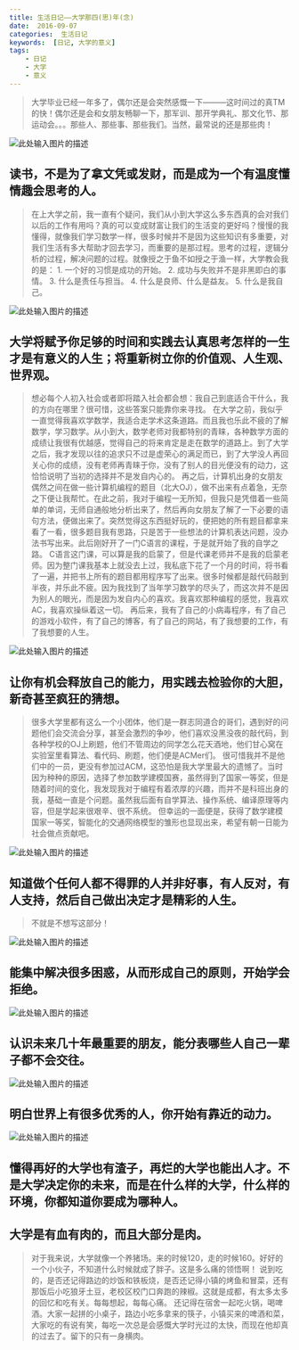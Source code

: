```yaml
---
title: 生活日记——大学那四(思)年(念)
date:  2016-09-07
categories:  生活日记
keywords:  [日记, 大学的意义]
tags: 
	- 日记
	- 大学
	- 意义
---
```


> 大学毕业已经一年多了，偶尔还是会突然感慨一下———这时间过的真TM的快！偶尔还是会和女朋友畅聊一下，那军训、那开学典礼、那文化节、那运动会。。。那些人、那些事、那些我们。当然，最常说的还是那些肉！

![此处输入图片的描述][1]
## 读书，不是为了拿文凭或发财，而是成为一个有温度懂情趣会思考的人。
> 在上大学之前，我一直有个疑问，我们从小到大学这么多东西真的会对我们以后的工作有用吗？真的可以变成财富让我们的生活变的更好吗？慢慢的我懂得，就像我们学习数学一样，很多时候并不是因为这些知识有多重要，对我们生活有多大帮助才回去学习，而重要的是那过程。思考的过程，逻辑分析的过程，解决问题的过程。就像授之于鱼不如授之于渔一样，大学教会我的是：
    1. 一个好的习惯是成功的开始。
    2. 成功与失败并不是非黑即白的事情。
    3. 什么是责任与担当。
    4. 什么是良师、什么是益友。
    5. 什么是我自己。

![此处输入图片的描述][2]
## 大学将赋予你足够的时间和实践去认真思考怎样的一生才是有意义的人生；将重新树立你的价值观、人生观、世界观。
> 想必每个人初入社会或者即将踏入社会都会想：我自己到底适合干什么，我的方向在哪里？很可惜，这些答案只能靠你来寻找。
> 在大学之前，我似乎一直觉得我喜欢学数学，我适合走学术这条道路。而且我也乐此不疲的了解数学，学习数学。从小到大，数学老师对我都特别的青睐，各种数学方面的成绩让我很有优越感，觉得自己的将来肯定是走在数学的道路上。到了大学之后，我才发现以往的追求只不过是虚荣心的满足而已，到了大学没人再回关心你的成绩，没有老师再青睐于你，没有了别人的目光便没有的动力，这恰恰说明了当初的选择并不是发自内心的。
> 再之后，计算机出身的女朋友偶然之间在做一些计算机编程的题目（北大OJ），做不出来有点着急，无奈之下便让我帮忙。在此之前，我对于编程一无所知，但我只是凭借着一些简单的单词，无师自通般地分析出来了，然后再向女朋友了解了一下必要的语句方法，便做出来了。突然觉得这东西挺好玩的，便把她的所有题目都拿来看了一看，很多题目我有思路，只是苦于一些想法的计算机表达问题，没办法书写出来。此后刚好开了一门C语言的课程，于是就开始了我的自学之路。
> C语言这门课，可以算是我的启蒙了，但是代课老师并不是我的启蒙老师。因为整门课我基本上就没去上过，我私底下花了一个月的时间，将书看了一遍，并把书上所有的题目都用程序写了出来。很多时候都是敲代码敲到半夜，并乐此不疲。因为我找到了当年学习数学的尽头了，而这次并不是因为别人的眼光，而是因为发自内心的喜欢。我喜欢那种编程的感觉，我喜欢AC，我喜欢操纵着这一切。
> 再后来，我有了自己的小病毒程序，有了自己的游戏小软件，有了自己的博客，有了自己的网站，有了我想要的工作，有了我想要的人生。

![此处输入图片的描述][3]
## 让你有机会释放自己的能力，用实践去检验你的大胆，新奇甚至疯狂的猜想。
> 很多大学里都有这么一个小团体，他们是一群志同道合的哥们，遇到好的问题他们会交流会分享，甚至会激烈的争吵，他们喜欢没黑没夜的敲代码，到各种学校的OJ上刷题，他们不管周边的同学怎么花天酒地，他们甘心窝在实验室里看算法、看代码、刷题，他们便是ACMer们。
> 很可惜我并不是他们中的一员，更没有参加过ACM，这恐怕是我大学里最大的遗憾了。当时因为种种的原因，选择了参加数学建模国赛，虽然得到了国家一等奖，但是随着时间的变化，我发现我对于编程有着浓厚的兴趣，而并不是科班出身的我，基础一直是个问题。虽然我后面有自学算法、操作系统、编译原理等内容，但是学起来很艰辛、很不系统。
> 但幸运的一面便是，获得了数学建模国家一等奖，智能化的交通网络模型的雏形也显现出来，希望有朝一日能为社会做点贡献吧。


![此处输入图片的描述][4]
## 知道做个任何人都不得罪的人并非好事，有人反对，有人支持，然后自己做出决定才是精彩的人生。
> 不就是不想写这部分！


![此处输入图片的描述][5]
## 能集中解决很多困惑，从而形成自己的原则，开始学会拒绝。

![此处输入图片的描述][6]
## 认识未来几十年最重要的朋友，能分表哪些人自己一辈子都不会交往。

![此处输入图片的描述][7]
## 明白世界上有很多优秀的人，你开始有靠近的动力。

![此处输入图片的描述][8]
## 懂得再好的大学也有渣子，再烂的大学也能出人才。不是大学决定你的未来，而是在什么样的大学，什么样的环境，你都知道你要成为哪种人。

## 大学是有血有肉的，而且大部分是肉。

> 对于我来说，大学就像一个养猪场。来的时候120，走的时候160。好好的一个小伙子，不知道什么时候就成了胖子。这是多么痛的领悟啊！
> 说到吃的，是否还记得路边的炒饭和铁板烧，是否还记得小镇的烤鱼和冒菜，还有那饭后小吃狼牙土豆，老校区校门口奔跑的辣椒。这就是成都，有太多太多的回忆和吃有关。每每想起，每每心痛。
> 还记得在宿舍一起吃火锅，喝啤酒。大家一起拼的小桌子，路边小吃多拿来的筷子，小镇买来的啤酒和菜，大家吃的有说有笑，每吃一次总是会感慨大学时光过的太快，而现在他却真的过去了。留下的只有一身横肉。


  [1]: http://muxiaocao01.oss-cn-shenzhen.aliyuncs.com/blog/%E5%A4%A7%E5%AD%A61.jpg
  [2]: http://muxiaocao01.oss-cn-shenzhen.aliyuncs.com/blog/%E5%A4%A7%E5%AD%A62.jpg
  [3]: http://muxiaocao01.oss-cn-shenzhen.aliyuncs.com/blog/%E5%A4%A7%E5%AD%A63.jpg
  [4]: http://muxiaocao01.oss-cn-shenzhen.aliyuncs.com/blog/%E5%A4%A7%E5%AD%A64.jpg
  [5]: http://muxiaocao01.oss-cn-shenzhen.aliyuncs.com/blog/%E5%A4%A7%E5%AD%A65.jpg
  [6]: http://muxiaocao01.oss-cn-shenzhen.aliyuncs.com/blog/%E5%A4%A7%E5%AD%A66.jpg
  [7]: http://muxiaocao01.oss-cn-shenzhen.aliyuncs.com/blog/%E5%A4%A7%E5%AD%A67.jpg
  [8]: http://muxiaocao01.oss-cn-shenzhen.aliyuncs.com/blog/%E5%A4%A7%E5%AD%A68.jpg